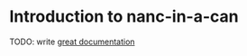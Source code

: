 # Introduction to nanc-in-a-can

TODO: write [great documentation](http://jacobian.org/writing/what-to-write/)
